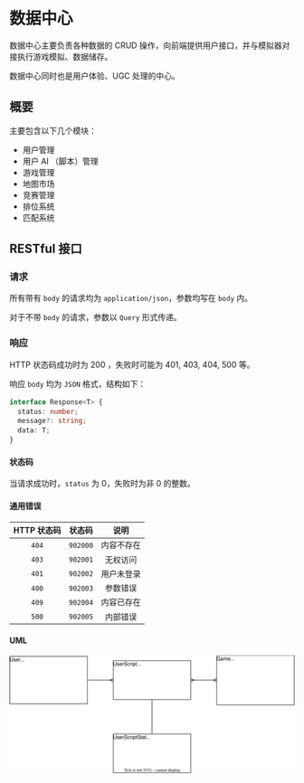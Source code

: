 # 数据中心

数据中心主要负责各种数据的 CRUD 操作，向前端提供用户接口，并与模拟器对接执行游戏模拟、数据储存。

数据中心同时也是用户体验、UGC 处理的中心。

## 概要

主要包含以下几个模块：

- 用户管理
- 用户 AI （脚本）管理
- 游戏管理
- 地图市场
- 竞赛管理
- 排位系统
- 匹配系统

## RESTful 接口

### 请求

所有带有 `body` 的请求均为 `application/json`，参数均写在 `body` 内。

对于不带 `body` 的请求，参数以 `Query` 形式传递。

### 响应

HTTP 状态码成功时为 200 ，失败时可能为 401, 403, 404, 500 等。

响应 `body` 均为 `JSON` 格式，结构如下：

```ts
interface Response<T> {
  status: number;
  message?: string;
  data: T;
}
```

#### 状态码

当请求成功时，`status` 为 0，失败时为非 0 的整数。

#### 通用错误

| HTTP 状态码 |  状态码  |    说明    |
| :---------: | :------: | :--------: |
|    `404`    | `902000` | 内容不存在 |
|    `403`    | `902001` |  无权访问  |
|    `401`    | `902002` | 用户未登录 |
|    `400`    | `902003` |  参数错误  |
|    `409`    | `902004` | 内容已存在 |
|    `500`    | `902005` |  内部错误  |

#### UML

![uml](./uml.svg)
